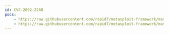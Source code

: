 ```yaml
---
id: CVE-2002-2268
pocs:
    - https://raw.githubusercontent.com/rapid7/metasploit-framework/master/modules/exploits/windows/http/kolibri_http.rb
    - https://raw.githubusercontent.com/rapid7/metasploit-framework/master/modules/exploits/windows/http/webster_http.rb
---
```

